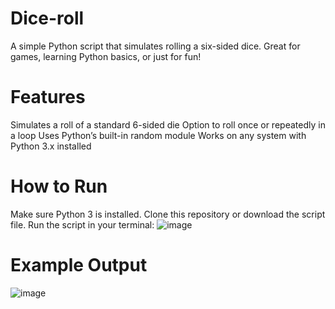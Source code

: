 # Dice-roll
A simple Python script that simulates rolling a six-sided dice. Great for games, learning Python basics, or just for fun!

# Features
Simulates a roll of a standard 6-sided die
Option to roll once or repeatedly in a loop
Uses Python’s built-in random module
Works on any system with Python 3.x installed

# How to Run
Make sure Python 3 is installed.
Clone this repository or download the script file.
Run the script in your terminal:
![image](https://github.com/user-attachments/assets/84ff1675-983f-4657-9584-44f4c7e144db)


# Example Output
![image](https://github.com/user-attachments/assets/7ea8d2dd-fa3a-44ae-a862-a87f74114f0b)
